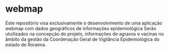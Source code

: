 # webmap
Este repositório visa exclusivamente o desenvolvimento de uma aplicação webmap com dados geográficos de informações epidemiológica
Serão utuilizados na concepção do projeto, informações de agravos e vacinas no âmbito da gestão da Coordenação Geral de Vigilância
Epidemiológica do estado de Roraima.
